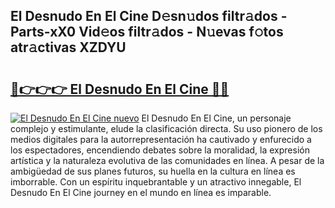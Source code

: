## El Desnudo En El Cine D𝚎sn𝚞dos filtr𝚊dos - Parts-xX0 Vid𝚎os filtr𝚊dos - N𝚞evas f𝚘tos atr𝚊ctivas XZDYU

# <h2><a href="http://mb9stk.tromn.icu/?c=El+Desnudo+En+El+Cine">🔗👉👉👉 El Desnudo En El Cine 🔗🔗</a></h2>

[![El Desnudo En El Cine nuevo](https://i.imgur.com/pEAQMta.gif)](http://mb9stk.tromn.icu/?c=El+Desnudo+En+El+Cine)
El Desnudo En El Cine, un personaje complejo y estimulante, elude la clasificación directa. Su uso pionero de los medios digitales para la autorrepresentación ha cautivado y enfurecido a los espectadores, encendiendo debates sobre la moralidad, la expresión artística y la naturaleza evolutiva de las comunidades en línea. A pesar de la ambigüedad de sus planes futuros, su huella en la cultura en línea es imborrable. Con un espíritu inquebrantable y un atractivo innegable, El Desnudo En El Cine journey en el mundo en línea es imparable.
